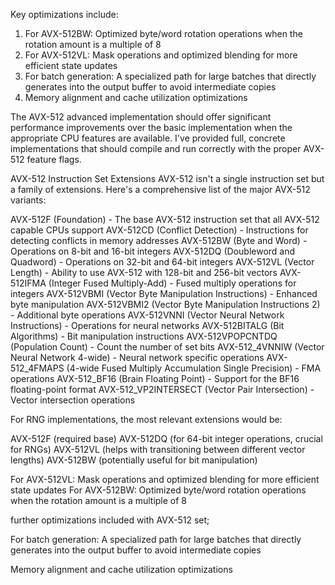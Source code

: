 Key optimizations include:

1. For AVX-512BW: Optimized byte/word rotation operations when the rotation amount is a multiple of 8
2. For AVX-512VL: Mask operations and optimized blending for more efficient state updates
3. For batch generation: A specialized path for large batches that directly generates into the output buffer to avoid intermediate copies
4. Memory alignment and cache utilization optimizations

The AVX-512 advanced implementation should offer significant performance improvements over the basic implementation when the appropriate CPU features are available. I've provided full, concrete implementations that should compile and run correctly with the proper AVX-512 feature flags.


AVX-512 Instruction Set Extensions
AVX-512 isn't a single instruction set but a family of extensions. Here's a comprehensive list of the major AVX-512 variants:

AVX-512F (Foundation) - The base AVX-512 instruction set that all AVX-512 capable CPUs support
AVX-512CD (Conflict Detection) - Instructions for detecting conflicts in memory addresses
AVX-512BW (Byte and Word) - Operations on 8-bit and 16-bit integers
AVX-512DQ (Doubleword and Quadword) - Operations on 32-bit and 64-bit integers
AVX-512VL (Vector Length) - Ability to use AVX-512 with 128-bit and 256-bit vectors
AVX-512IFMA (Integer Fused Multiply-Add) - Fused multiply operations for integers
AVX-512VBMI (Vector Byte Manipulation Instructions) - Enhanced byte manipulation
AVX-512VBMI2 (Vector Byte Manipulation Instructions 2) - Additional byte operations
AVX-512VNNI (Vector Neural Network Instructions) - Operations for neural networks
AVX-512BITALG (Bit Algorithms) - Bit manipulation instructions
AVX-512VPOPCNTDQ (Population Count) - Count the number of set bits
AVX-512_4VNNIW (Vector Neural Network 4-wide) - Neural network specific operations
AVX-512_4FMAPS (4-wide Fused Multiply Accumulation Single Precision) - FMA operations
AVX-512_BF16 (Brain Floating Point) - Support for the BF16 floating-point format
AVX-512_VP2INTERSECT (Vector Pair Intersection) - Vector intersection operations

For RNG implementations, the most relevant extensions would be:

AVX-512F (required base)
AVX-512DQ (for 64-bit integer operations, crucial for RNGs)
AVX-512VL (helps with transitioning between different vector lengths)
AVX-512BW (potentially useful for bit manipulation)

For AVX-512VL: Mask operations and optimized blending for more efficient state updates
For AVX-512BW: Optimized byte/word rotation operations when the rotation amount is a multiple of 8

further optimizations included with AVX-512 set;

For batch generation: A specialized path for large batches that directly generates into the output buffer to avoid intermediate copies

Memory alignment and cache utilization optimizations


